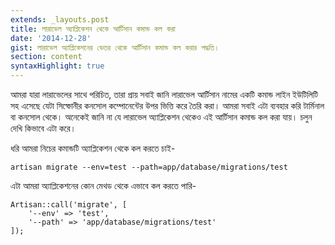 ```yaml
---
extends: _layouts.post
title: লারাভেল অ্যাপ্লিকেশন থেকে আর্টিসান কমান্ড কল করা
date: '2014-12-28'
gist: লারাভেল অ্যাপ্লিকেশনের ভেতর থেকে আর্টিসান কমান্ড কল করার পদ্ধতি।
section: content
syntaxHighlight: true
---
```


আমরা যারা লারাভেলের সাথে পরিচিত, তারা প্রায় সবাই জানি লারাভেল আর্টিসান নামের একটি কমান্ড লাইন ইউটিলিটি সহ এসেছে যেটা সিম্ফোনীর কনসোল কম্পোনেন্টের উপর ভিত্তি করে তৈরি করা। আমরা সবাই এটা ব্যবহার করি টার্মিনাল বা কনসোল থেকে। অনেকেই জানি না যে লারাভেল অ্যাপ্লিকেশন থেকেও এই আর্টিসান কমান্ড কল করা যায়। চলুন দেখি কিভাবে এটা করে।

ধরি আমরা নিচের কমান্ডটি অ্যাপ্লিকেশন থেকে কল করতে চাই-

```
artisan migrate --env=test --path=app/database/migrations/test
```

এটা আমরা অ্যাপ্লিকেশনের কোন মেথড থেকে এভাবে কল করতে পারি-

```
Artisan::call('migrate', [
    '--env' => 'test',
    '--path' => 'app/database/migrations/test'
]);
```
